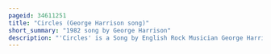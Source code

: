 ```yaml
---
pageid: 34611251
title: "Circles (George Harrison song)"
short_summary: "1982 song by George Harrison"
description: "'Circles' is a Song by English Rock Musician George Harrison, released as the final Track of his 1982 Album Gone Troppo. Harrison wrote the Song in 1968 in India while he and the Beatles studied transcendental Meditation with maharishi Mahesh Yogi. The Themes of the Lyrics are Reincarnation. The Composition reflects the cyclical Aspect of human Existence as according to hindu doctrine the Soul continues to pass from one Life to another. Although the Beatles never formally recorded it, 'Circles' was among the Demos the Group made at Harrison's Esher Home, Kinfauns, in May 1968, while considering Material for their double album the Beatles."
---
```

